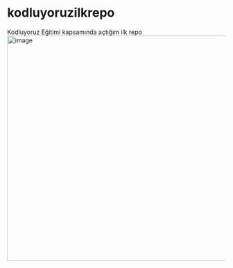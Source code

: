 # kodluyoruzilkrepo
Kodluyoruz Eğitimi kapsamında açtığım ilk repo
<img width="519" alt="image" src="https://user-images.githubusercontent.com/115930656/196257899-3aa8c323-866e-495d-a9f1-8470e4ff4420.PNG">
